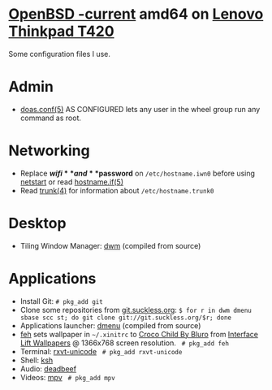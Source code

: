 # [OpenBSD -current](https://www.openbsd.org/faq/current.html) amd64 on [Lenovo Thinkpad T420](http://shop.lenovo.com/us/en/laptops/thinkpad/t-series/t420s/)

Some configuration files I use.

# Admin
* [doas.conf(5)](http://man.openbsd.org/doas.conf) AS CONFIGURED lets any user in the wheel group run any command as root.

# Networking
* Replace **$wifi** and **$password** on `/etc/hostname.iwn0` before using [netstart](http://man.openbsd.org/netstart) or read [hostname.if(5)](http://man.openbsd.org/hostname.if)
* Read [trunk(4)](http://man.openbsd.org/trunk) for information about `/etc/hostname.trunk0`

# Desktop
* Tiling Window Manager: [dwm](http://dwm.suckless.org/) (compiled from source)

# Applications
* Install Git: ```# pkg_add git```
* Clone some repositories from [git.suckless.org](http://git.suckless.org/): ```$ for r in dwm dmenu sbase scc st; do git clone git://git.suckless.org/$r; done```
* Applications launcher: [dmenu](http://tools.suckless.org/dmenu/) (compiled from source)
* [feh](https://feh.finalrewind.org/) sets wallpaper in `~/.xinitrc` to [Croco Child By Bluro](https://interfacelift.com/wallpaper/details/3922/croco_child.html) from [Interface Lift Wallpapers](https://interfacelift.com/wallpaper/downloads/date/any/) @ 1366x768 screen resolution.
``` # pkg_add feh```
* Terminal: [rxvt-unicode](http://software.schmorp.de/pkg/rxvt-unicode.html)
``` # pkg_add rxvt-unicode```
* Shell: [ksh](http://man.openbsd.org/ksh)
* Audio: [deadbeef](http://deadbeef.sourceforge.net/)
* Videos: [mpv](https://mpv.io/)
  ``` # pkg_add mpv```
